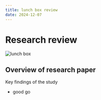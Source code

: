 ```yaml
---
title: lunch box review
date: 2024-12-07
---
```

 # Research review 
  	
 ![lunch box](https://gd-hbimg.huaban.com/aa7a13f8f0e1ce0cce17d80a7a12fc5291d865e42f847-zR5I4w_fw1200 "lunch box")
##  Overview of research paper


Key findings of the study
- good go